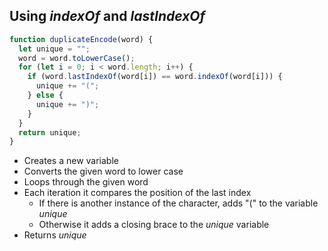 ## Using _indexOf_ and _lastIndexOf_

```js
function duplicateEncode(word) {
  let unique = "";
  word = word.toLowerCase();
  for (let i = 0; i < word.length; i++) {
    if (word.lastIndexOf(word[i]) == word.indexOf(word[i])) {
      unique += "(";
    } else {
      unique += ")";
    }
  }
  return unique;
}
```

- Creates a new variable
- Converts the given word to lower case
- Loops through the given word
- Each iteration it compares the position of the last index
  - If there is another instance of the character, adds "(" to the variable _unique_
  - Otherwise it adds a closing brace to the _unique_ variable
- Returns _unique_
